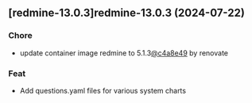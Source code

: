 

## [redmine-13.0.3]redmine-13.0.3 (2024-07-22)

### Chore



- update container image redmine to 5.1.3[@c4a8e49](https://github.com/c4a8e49) by renovate

### Feat



- Add questions.yaml files for various system charts